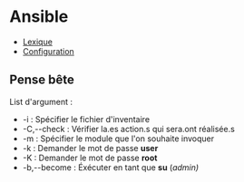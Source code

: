 # Ansible

* [Lexique](lexique.md)
* [Configuration](cfg.md)

## Pense bête
List d'argument :
- -i : Spécifier le fichier d'inventaire
- -C,--check : Vérifier la.es action.s qui sera.ont réalisée.s
- -m : Spécifier le module que l'on souhaite invoquer
- -k : Demander le mot de passe **user**
- -K : Demander le mot de passe **root**
- -b,--become : Éxécuter en tant que **su** (*admin)*
